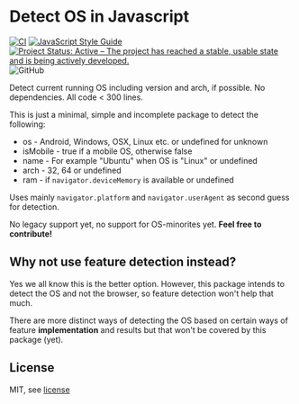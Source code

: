 # Detect OS in Javascript

[![CI](https://github.com/jankapunkt/js-detect-os/actions/workflows/tests.yml/badge.svg)](https://github.com/jankapunkt/js-detect-os/actions/workflows/tests.yml)
[![JavaScript Style Guide](https://img.shields.io/badge/code_style-standard-brightgreen.svg)](https://standardjs.com)
[![Project Status: Active – The project has reached a stable, usable state and is being actively developed.](https://www.repostatus.org/badges/latest/active.svg)](https://www.repostatus.org/#active)
![GitHub](https://img.shields.io/github/license/jankapunkt/js-detect-os)


Detect current running OS including version and arch, if possible. 
No dependencies. All code < 300 lines.

This is just a minimal, simple and incomplete package to detect the following:

* os - Android, Windows, OSX, Linux etc. or undefined for unknown
* isMobile - true if a mobile OS, otherwise false
* name - For example "Ubuntu" when OS is "Linux" or undefined
* arch - 32, 64 or undefined
* ram - if `navigator.deviceMemory` is available or undefined

Uses mainly `navigator.platform` and `navigator.userAgent` as second guess for detection.

No legacy support yet, no support for OS-minorites yet. **Feel free to contribute!**

## Why not use feature detection instead?

Yes we all know this is the better option. However, this package intends to
detect the OS and not the browser, so feature detection won't help that much.

There are more distinct ways of detecting the OS based on certain ways of 
feature **implementation** and results but that won't be covered by this package
(yet). 

## License

MIT, see [license](./LICENSE)
